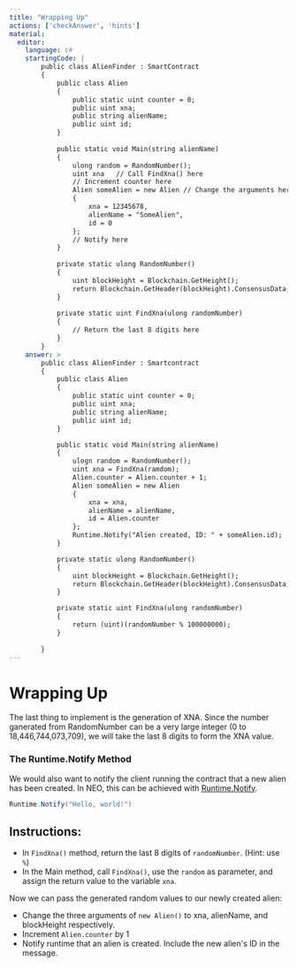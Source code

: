 ```yaml
---
title: "Wrapping Up"
actions: ['checkAnswer', 'hints']
material: 
  editor:
    language: c#
    startingCode: |
        public class AlienFinder : SmartContract
        {
            public class Alien
            {
                public static uint counter = 0; 
                public uint xna;
                public string alienName;
                public uint id; 
            }
                        
            public static void Main(string alienName)
            {
                ulong random = RandomNumber(); 
                uint xna   // Call FindXna() here 
                // Increment counter here
                Alien someAlien = new Alien // Change the arguments here
                {
                    xna = 12345678, 
                    alienName = "SomeAlien", 
                    id = 0
                };
                // Notify here
            }
            
            private static ulong RandomNumber()
            {
                uint blockHeight = Blockchain.GetHeight();
                return Blockchain.GetHeader(blockHeight).ConsensusData; 
            }
            
            private static uint FindXna(ulong randomNumber)
            {
                // Return the last 8 digits here
            }
        }
    answer: > 
        public class AlienFinder : Smartcontract
        {
            public class Alien
            {
                public static uint counter = 0; 
                public uint xna;
                public string alienName;
                public uint id; 
            }

            public static void Main(string alienName) 
            {
                ulogn random = RandomNumber(); 
                uint xna = FindXna(ramdom);
                Alien.counter = Alien.counter + 1; 
                Alien someAlien = new Alien
                {
                    xna = xna, 
                    alienName = alienName, 
                    id = Alien.counter
                };
                Runtime.Notify("Alien created, ID: " + someAlien.id);
            }

            private static ulong RandomNumber()
            {
                uint blockHeight = Blockchain.GetHeight();
                return Blockchain.GetHeader(blockHeight).ConsensusData; 
            }

            private static uint FindXna(ulong randomNumber)
            {
                return (uint)(randomNumber % 100000000);
            }
            
        }
---
```



# Wrapping Up

The last thing to implement is the generation of XNA. Since the number ganerated from RandomNumber can be a very large integer (0 to 18,446,744,073,709), we will take the last 8 digits to form the XNA value. 

### The Runtime.Notify Method

We would also want to notify the client running the contract that a new alien has been created. In NEO, this can be achieved with [Runtime.Notify](https://docs.neo.org/docs/en-us/reference/scapi/fw/dotnet/neo/Runtime/Notify.html). 

```c#
Runtime.Notify("Hello, world!")
```

## Instructions: 

- In `FindXna()` method, return the last 8 digits of `randomNumber`. (Hint: use `%`)
- In the Main method, call `FindXna()`, use the `random` as parameter, and assign the return value to the variable `xna`. 

Now we can pass the generated random values to our newly created alien: 
- Change the three arguments of `new Alien()` to xna, alienName, and blockHeight respectively. 
- Increment `Alien.counter` by 1
- Notify runtime that an alien is created. Include the new alien's ID in the message. 
